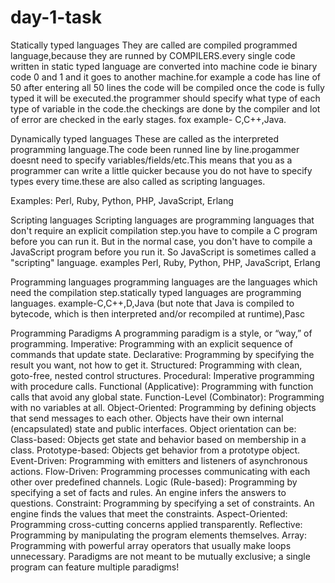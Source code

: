 # day-1-task
Statically typed languages
They are called are compiled programmed language,because they are runned by COMPILERS.every single code written in static typed language are converted into machine code ie binary code 0 and 1 and it goes to another machine.for example a code has line of 50 after entering all 50 lines the code will be compiled once the code is fully typed it will be executed.the programmer should specify what type of each type of variable in the code.the checkings are done by the compiler and lot of error are checked in the early stages.
fox example- C,C++,Java.


Dynamically typed languages
These are called as the interpreted programming language.The code been runned line by line.progammer doesnt need to specify variables/fields/etc.This means that you as a programmer can write a little quicker because you do not have to specify types every time.these are also called as scripting languages.

Examples: Perl, Ruby, Python, PHP, JavaScript, Erlang


Scripting languages
Scripting languages are programming languages that don't require an explicit compilation step.you have to compile a C program before you can run it. But in the normal case, you don't have to compile a JavaScript program before you run it. So JavaScript is sometimes called a "scripting" language.
examples Perl, Ruby, Python, PHP, JavaScript, Erlang

Programming languages
programming languages are the languages which need the compilation step.statically typed languages are programming languages.
example-C,C++,D,Java (but note that Java is compiled to bytecode, which is then interpreted and/or recompiled at runtime),Pasc



Programming Paradigms
A programming paradigm is a style, or “way,” of programming.
Imperative: Programming with an explicit sequence of commands that update state.
Declarative: Programming by specifying the result you want, not how to get it.
Structured: Programming with clean, goto-free, nested control structures.
Procedural: Imperative programming with procedure calls.
Functional (Applicative): Programming with function calls that avoid any global state.
Function-Level (Combinator): Programming with no variables at all.
Object-Oriented: Programming by defining objects that send messages to each other. Objects have their own internal (encapsulated) state and public interfaces. Object orientation can be:
Class-based: Objects get state and behavior based on membership in a class.
Prototype-based: Objects get behavior from a prototype object.
Event-Driven: Programming with emitters and listeners of asynchronous actions.
Flow-Driven: Programming processes communicating with each other over predefined channels.
Logic (Rule-based): Programming by specifying a set of facts and rules. An engine infers the answers to questions.
Constraint: Programming by specifying a set of constraints. An engine finds the values that meet the constraints.
Aspect-Oriented: Programming cross-cutting concerns applied transparently.
Reflective: Programming by manipulating the program elements themselves.
Array: Programming with powerful array operators that usually make loops unnecessary.
Paradigms are not meant to be mutually exclusive; a single program can feature multiple paradigms!
